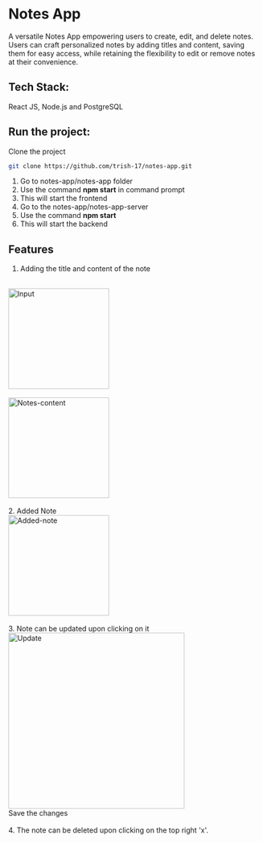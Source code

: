 # Notes App
A versatile Notes App empowering users to create, edit, and delete notes. Users can craft personalized notes by adding titles and content, saving them for easy access, while retaining the flexibility to edit or remove notes at their convenience.
## Tech Stack:
React JS, Node.js and PostgreSQL

## Run the project:

Clone the project
```bash
git clone https://github.com/trish-17/notes-app.git
```
1. Go to notes-app/notes-app folder
2. Use the command **npm start** in command prompt
3. This will start the frontend
4. Go to the notes-app/notes-app-server
5. Use the command **npm start** 
6. This will start the backend

## Features
1. Adding the title and content of the note
<br>
<a href="https://imgbb.com/"><img src="https://i.ibb.co/RQWYd7t/Input.png" alt="Input" border="0" width = "200"></a>
<br>
<br>
<a href="https://imgbb.com/"><img src="https://i.ibb.co/7krqdQg/Notes-content.png" alt="Notes-content" border="0" width = "200"></a>

<br>
<br>
2. Added Note
<br>
<a href="https://imgbb.com/"><img src="https://i.ibb.co/d68vXfH/Added-note.png" alt="Added-note" border="0" width = "200"></a>
<br>
<br>
3. Note can be updated upon clicking on it
<br>
<a href="https://ibb.co/0nJnwMv"><img src="https://i.ibb.co/dfKfh2x/Update.png" alt="Update" border="0" width = "350"></a>
<br>
Save the changes
<br>
<br>
4. The note can be deleted upon clicking on the top right 'x'.
